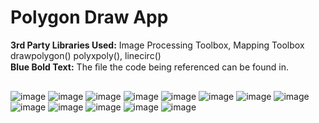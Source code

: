 # Polygon Draw App

**3rd Party Libraries Used:** Image Processing Toolbox, Mapping Toolbox\
drawpolygon() polyxpoly(), linecirc()\
**Blue Bold Text:** The ﬁle the code being referenced can be found in.

##

![image](vertopal_9ab46ace7aa2478ebaed4b1112219310/media/image1.png)
![image](vertopal_9ab46ace7aa2478ebaed4b1112219310/media/image2.png)
![image](vertopal_9ab46ace7aa2478ebaed4b1112219310/media/image3.png)
![image](vertopal_9ab46ace7aa2478ebaed4b1112219310/media/image4.png)
![image](vertopal_9ab46ace7aa2478ebaed4b1112219310/media/image4.png)
![image](vertopal_9ab46ace7aa2478ebaed4b1112219310/media/image5.png)
![image](vertopal_9ab46ace7aa2478ebaed4b1112219310/media/image6.png)
![image](vertopal_9ab46ace7aa2478ebaed4b1112219310/media/image7.png)
![image](vertopal_9ab46ace7aa2478ebaed4b1112219310/media/image8.png)
![image](vertopal_9ab46ace7aa2478ebaed4b1112219310/media/image9.png)
![image](vertopal_9ab46ace7aa2478ebaed4b1112219310/media/image10.png)
![image](vertopal_9ab46ace7aa2478ebaed4b1112219310/media/image11.png)
![image](vertopal_9ab46ace7aa2478ebaed4b1112219310/media/image12.png)



